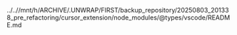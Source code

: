 ../..//mnt/h/ARCHIVE/.UNWRAP/FIRST/backup_repository/20250803_201338_pre_refactoring/cursor_extension/node_modules/@types/vscode/README.md